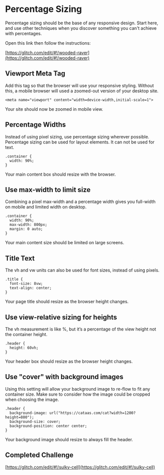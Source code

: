 # Percentage Sizing

Percentage sizing should be the base of any responsive design. Start here, and use other techniques when you discover something you can't achieve with percentages.

Open this link then follow the instructions:

[https://glitch.com/edit/#!/wooded-raver](https://glitch.com/edit/#!/wooded-raver)


## Viewport Meta Tag

Add this tag so that the browser will use your responsive styling. Without this, a mobile browser will used a zoomed-out version of your desktop site.

```
<meta name="viewport" content="width=device-width,initial-scale=1">
```

Your site should now be zoomed in mobile view.

## Percentage Widths

Instead of using pixel sizing, use percentage sizing wherever possible. Percentage sizing can be used for layout elements. It can not be used for text.

```
.container {
  width: 90%;
}
```

Your main content box should resize with the browser.

## Use max-width to limit size

Combining a pixel max-width and a percentage width
gives you full-width on mobile and limited width on desktop.

```
.container {
  width: 90%;
  max-width: 800px;
  margin: 0 auto;
}
```

Your main content size should be limited on large screens.

## Title Text

The vh and vw units can also be used
for font sizes, instead of using pixels.

```
.title {
  font-size: 8vw;
  text-align: center;
}
```

Your page title should resize as the browser height changes.

## Use view-relative sizing for heights

The vh measurement is like %, but it’s a percentage
of the view height not the container height.

```
.header {
  height: 60vh;
}
```

Your header box should resize as the browser height changes.


## Use "cover" with background images

Using this setting will allow your background image to re-flow to fit any container size. Make sure to consider how the image could be cropped when choosing the image.

```
.header {
  background-image: url("https://cataas.com/cat?width=1200?height=800");
  background-size: cover;
  background-position: center center;
}
```

Your background image should resize to always fill the header.

## Completed Challenge

[https://glitch.com/edit/#!/sulky-cell](https://glitch.com/edit/#!/sulky-cell)